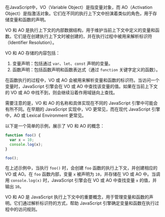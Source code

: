 在JavaScript中，VO（Variable Object）是指变量对象，而 AO（Activation Object）是指激活对象。它们在不同的执行上下文中扮演着类似的角色，用于存储变量和函数的声明。

VO 和 AO 是执行上下文的内部数据结构，用于维护当前上下文中定义的变量和函数。它们是在创建执行上下文时被创建的，并在执行过程中被用来解析标识符（Identifier Resolution）。

VO 和 AO 存储的内容包括：

1. 变量声明：包括通过 `var`、`let`、`const` 声明的变量。
1. 函数声明：包括函数声明和函数表达式（通过 `function` 关键字定义的函数）。

在函数执行的过程中，VO 或 AO 会被用来解析变量和函数的标识符。当访问一个变量时，JavaScript 引擎会在 VO 或 AO 中查找该变量的值。如果在当前上下文的 VO 或 AO 中找不到，则会继续沿着作用域链向上查找。

需要注意的是，VO 和 AO 的名称和具体实现在不同的 JavaScript 引擎中可能会有所不同。在早期的 JavaScript 实现中，VO 更常见，而在现代 JavaScript 引擎中，AO 或 Lexical Environment 更常见。

以下是一个简单的示例，展示了 VO 和 AO 的概念：

```javascript
function foo() {
  var x = 10;
  console.log(x);
}

foo();
```

在上述示例中，当执行 `foo()` 时，会创建 `foo` 函数的执行上下文，并创建相应的 VO 或 AO。在 `foo` 函数内部，变量 `x` 被声明为 `10`，并存储在 VO 或 AO 中。当调用 `console.log(x)` 时，JavaScript 引擎会在 VO 或 AO 中查找变量 `x` 的值，并输出 `10`。

VO 和 AO 是 JavaScript 执行上下文中的重要概念，用于管理变量和函数的声明。它们通过解析标识符的方式，帮助 JavaScript 引擎确定变量和函数在执行过程中的访问规则。